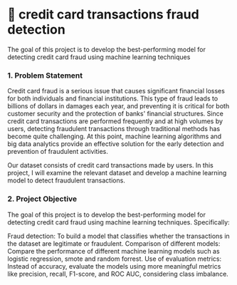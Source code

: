 # 💸 credit card transactions fraud detection
The goal of this project is to develop the best-performing model for detecting credit card fraud using machine learning techniques
### 1. Problem Statement
Credit card fraud is a serious issue that causes significant financial losses for both individuals and financial institutions. This type of fraud leads to billions of dollars in damages each year, and preventing it is critical for both customer security and the protection of banks' financial structures. Since credit card transactions are performed frequently and at high volumes by users, detecting fraudulent transactions through traditional methods has become quite challenging. At this point, machine learning algorithms and big data analytics provide an effective solution for the early detection and prevention of fraudulent activities.

Our dataset consists of credit card transactions made by users. In this project, I will examine the relevant dataset and develop a machine learning model to detect fraudulent transactions.

### 2. Project Objective
The goal of this project is to develop the best-performing model for detecting credit card fraud using machine learning techniques. Specifically:

Fraud detection: To build a model that classifies whether the transactions in the dataset are legitimate or fraudulent.
Comparison of different models: Compare the performance of different machine learning models such as logistic regression, smote and random forrest.
Use of evaluation metrics: Instead of accuracy, evaluate the models using more meaningful metrics like precision, recall, F1-score, and ROC AUC, considering class imbalance.
